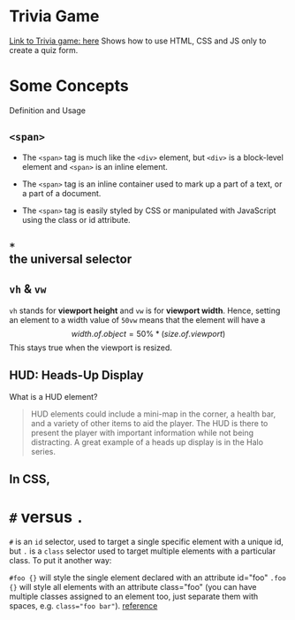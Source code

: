 # Trivia Game
[Link to Trivia game: here](https://patree-code.github.io/microbiome-trivia/)
Shows how to use HTML, CSS and JS only to create a quiz form.

# Some Concepts

Definition and Usage

## `<span>`

- The `<span>` tag is much like the `<div>` element, but `<div>` is a block-level element and `<span>` is an inline element.

- The `<span>` tag is an inline container used to mark up a part of a text, or a part of a document.

- The `<span>` tag is easily styled  by CSS or manipulated with JavaScript using the class or id attribute.

## `*` <br> the universal selector

## `vh` & `vw`

`vh` stands for **viewport height** and `vw` is for **viewport width**. Hence, setting an element to a width value of `50vw` means that the element will have a
$$
width.of.object = 50\%*(size.of.viewport)
$$
This stays true when the viewport is resized.

## HUD: Heads-Up Display

What is a HUD element?
> HUD elements could include a mini-map in the corner, a health bar, and a variety of other items to aid the player. The HUD is there to present the player with important information while not being distracting. A great example of a heads up display is in the Halo series.

## In CSS, 
# **`#`** versus **`.`** 

`#` is an `id` selector, used to target a single specific element with a unique id, but `.` is a `class` selector used to target multiple elements with a particular class. To put it another way:

`#foo {}` will style the single element declared with an attribute id="foo"
`.foo {}` will style all elements with an attribute class="foo" (you can have multiple classes assigned to an element too, just separate them with spaces, e.g. `class="foo bar"`). [reference](https://stackoverflow.com/questions/602168/in-css-what-is-the-difference-between-and-when-declaring-a-set-of-styles)
